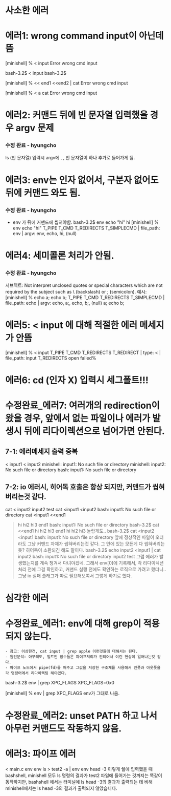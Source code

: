 # 사소한 에러
# 에러1: wrong command input이 아닌데 뜸
[minishell] % < input
Error
wrong cmd input

bash-3.2$ < input
bash-3.2$

[minishell] % << end1 <<end2 | cat
Error
wrong cmd input

[minishell] % < a cat
Error
wrong cmd input

# 에러2: 커맨드 뒤에 빈 문자열 입력했을 경우 argv 문제
### 수정 완료 - hyungcho
ls                      (빈 문자열)
입력시 argv에 , , 빈 문자열이 하나 추가로 들어가게 됨.

# 에러3: env는 인자 없어서, 구분자 없어도 뒤에 커맨드 와도 됨.
### 수정 완료 - hyungcho
- env 가 뒤에 커맨드에 씹혀야함.
bash-3.2$ env echo "hi"
hi
[minishell] % env echo "hi"
T_PIPE
T_CMD
T_REDIRECTS
T_SIMPLECMD     | file_path: env | argv: env, echo, hi, (null)

# 에러4: 세미콜론 처리가 안됨.
### 수정 완료 - hyungcho
서브젝트: Not interpret unclosed quotes or special characters which are not required by the
subject such as \ (backslash) or ; (semicolon).
예시: 
[minishell] % echo a; echo b;
T_PIPE
T_CMD
T_REDIRECTS
T_SIMPLECMD     | file_path: echo | argv: echo, a;, echo, b;, (null)
a; echo b;

# 에러5: < input 에 대해 적절한 에러 메세지가 안뜸
[minishell] % < input
T_PIPE
T_CMD
T_REDIRECTS
T_REDIRECT      | type: < | file_path: input
T_REDIRECTS
open failed% 
	
# 에러6: cd (인자 X) 입력시 세그폴트!!!

# 수정완료_에러7: 여러개의 redirection이 왔을 경우, 앞에서 없는 파일이나 에러가 발생시 뒤에 리다이렉션으로 넘어가면 안된다.
## 7-1: 에러메세지 출력 중복
< input1 < input2
minishell: input1: No such file or directory
minishell: input2: No such file or directory
bash: input1: No such file or directory
## 7-2: io 에러시, 히어독 호출은 항상 되지만, 커맨드가 씹혀버리는것 같다.
cat < input2
input2 test
cat <input1 <input2
bash: input1: No such file or directory
cat <input1 <<end1
> hi
> hi2
> hi3
> end1
bash: input1: No such file or directory
bash-3.2$ cat <<end1
> hi
> hi2
> hi3
> end1
hi
hi2
hi3
놀랍게도.. 
bash-3.2$ cat <input2 <input1
bash: input1: No such file or directory
앞에 정상적인 파일이 오더라도 그냥 커맨드 자체가 씹혀버리는것 같다.
그 안에 있는 모든게 다 씹혀버리는듯? 히어독이 소환되긴 해도 말이다.
bash-3.2$ echo input2 <input1 | cat input2
bash: input1: No such file or directory
input2 test
그럼 에러가 발생했는지를 계속 챙겨서 다녀야겠네. 
그래서 env[0]에 기록해서, 각 리다이렉션 처리 전에 그걸 확인하고, 커맨드 실행 전에도 확인하는 로직으로 가려고 했더니.. 그냥 io 실패 플래그가 따로 필요해보여서 그렇게 하기로 했다. 

# 심각한 에러
# 수정완료_에러1: env에 대해 grep이 적용되지 않는다.
	- 참고: 이상한건, cat input | grep apple 이런것들에 대해서는 된다.
	- 원인분석: 아무래도, 빌트인 함수들은 파이프처리가 안되어서 이런 현상이 일어나는것 같다. 
	- 파이프 노드에서 pipe(fd)를 떠주고 그값을 저장한 구조체를 사용해서 인풋과 아웃풋을 각 명령어에서 리다이렉팅 해야겠다. 

bash-3.2$ env | grep XPC_FLAGS
XPC_FLAGS=0x0

[minishell] % env | grep XPC_FLAGS
env가 그대로 나옴.

# 수정완료_에러2: unset PATH 하고 나서 아무런 커맨드도 작동하지 않음.

# 에러3: 파이프 에러
< main.c env env ls > test2 -a | env env head -3
이렇게 쉘에 입력했을 때 bashshell, minishell 모두 ls 명령의 결과가 test2 파일에 들어가는 것까지는 똑같이 동작하지만,
bashshell 에서는 터미널에 ls head -3의 결과가 출력되는 데 비해 minishell에서는 ls head -3의 결과가 출력되지 않았습니다.
